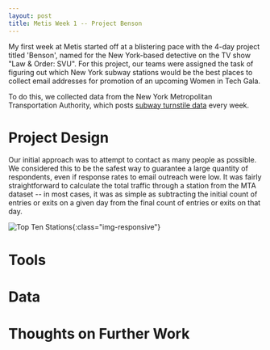```yaml
---
layout: post
title: Metis Week 1 -- Project Benson
---
```


My first week at Metis started off at a blistering pace with the 4-day project titled 'Benson', named for the New York-based detective on the TV show "Law & Order: SVU". For this project, our teams were assigned the task of figuring out which New York subway stations would be the best places to collect email addresses for promotion of an upcoming Women in Tech Gala.

To do this, we collected data from the New York Metropolitan Transportation Authority, which posts [subway turnstile data](http://web.mta.info/developers/turnstile.html) every week.

# Project Design
Our initial approach was to attempt to contact as many people as possible. We considered this to be the safest way to guarantee a large quantity of respondents, even if response rates to email outreach were low. It was fairly straightforward to calculate the total traffic through a station from the MTA dataset -- in most cases, it was as simple as subtracting the initial count of entries or exits on a given day from the final count of entries or exits on that day.

![Top Ten Stations](https://i.imgur.com/JI4iYLy.png){:class="img-responsive"}

# Tools

# Data

# Thoughts on Further Work
